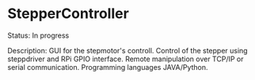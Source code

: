 # StepperController

Status: In progress 

Description: GUI for the stepmotor's controll. Control of the stepper using steppdriver and RPi GPIO interface. Remote manipulation over TCP/IP or serial communication. Programming languages JAVA/Python.
